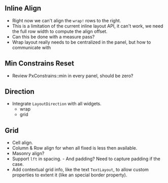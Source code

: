 ## Inline Align

* Right now we can't align the `wrap!` rows to the right.
* This is a limitation of the current inline layout API, it can't work, 
  we need the full row width to compute the align offset.
* Can this be done with a measure pass?
* Wrap layout really needs to be centralized in the panel, but how to communicate with

## Min Constrains Reset

* Review PxConstrains::min in every panel, should be zero? 

## Direction

* Integrate `LayoutDirection` with all widgets.
  - wrap
  - grid

## Grid 

* Cell align.
* Column & Row align for when all fixed is less then available.
* Masonry align?
* Support `lft` in spacing.
        - And padding? Need to capture padding if the case.
* Add contextual grid info, like the text `TextLayout`, to allow custom properties to extent it (like an special border property).